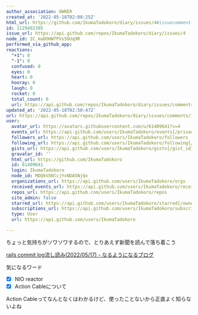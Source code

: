 ```yaml
---
author_association: OWNER
created_at: '2022-05-18T02:08:25Z'
html_url: https://github.com/IkumaTadokoro/diary/issues/4#issuecomment-1129492305
id: 1129492305
issue_url: https://api.github.com/repos/IkumaTadokoro/diary/issues/4
node_id: IC_kwDOHWTPVs5DUq9R
performed_via_github_app: 
reactions:
  "+1": 0
  "-1": 0
  confused: 0
  eyes: 0
  heart: 0
  hooray: 0
  laugh: 0
  rocket: 0
  total_count: 0
  url: https://api.github.com/repos/IkumaTadokoro/diary/issues/comments/1129492305/reactions
updated_at: '2022-05-18T02:50:47Z'
url: https://api.github.com/repos/IkumaTadokoro/diary/issues/comments/1129492305
user:
  avatar_url: https://avatars.githubusercontent.com/u/61409641?v=4
  events_url: https://api.github.com/users/IkumaTadokoro/events{/privacy}
  followers_url: https://api.github.com/users/IkumaTadokoro/followers
  following_url: https://api.github.com/users/IkumaTadokoro/following{/other_user}
  gists_url: https://api.github.com/users/IkumaTadokoro/gists{/gist_id}
  gravatar_id: ''
  html_url: https://github.com/IkumaTadokoro
  id: 61409641
  login: IkumaTadokoro
  node_id: MDQ6VXNlcjYxNDA5NjQx
  organizations_url: https://api.github.com/users/IkumaTadokoro/orgs
  received_events_url: https://api.github.com/users/IkumaTadokoro/received_events
  repos_url: https://api.github.com/users/IkumaTadokoro/repos
  site_admin: false
  starred_url: https://api.github.com/users/IkumaTadokoro/starred{/owner}{/repo}
  subscriptions_url: https://api.github.com/users/IkumaTadokoro/subscriptions
  type: User
  url: https://api.github.com/users/IkumaTadokoro

---
```

ちょっと気持ちがソワソワするので、とりあえず新聞を読んで落ち着こう

[rails commit log流し読み\(2022/05/17\) \- なるようになるブログ](https://y-yagi.hatenablog.com/entry/2022/05/18/044249)

気になるワード

- [x] NIO reactor
- [x] Action Cableについて

Action Cableってなんとなくはわかるけど、使ったことないから正直よく知らないよね  
